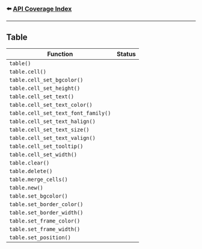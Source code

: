 ### ⬅️ [API Coverage Index](../api-coverage.md)

---

## Table

| Function                            | Status |
| ----------------------------------- | ------ |
| `table()`                           |        |
| `table.cell()`                      |        |
| `table.cell_set_bgcolor()`          |        |
| `table.cell_set_height()`           |        |
| `table.cell_set_text()`             |        |
| `table.cell_set_text_color()`       |        |
| `table.cell_set_text_font_family()` |        |
| `table.cell_set_text_halign()`      |        |
| `table.cell_set_text_size()`        |        |
| `table.cell_set_text_valign()`      |        |
| `table.cell_set_tooltip()`          |        |
| `table.cell_set_width()`            |        |
| `table.clear()`                     |        |
| `table.delete()`                    |        |
| `table.merge_cells()`               |        |
| `table.new()`                       |        |
| `table.set_bgcolor()`               |        |
| `table.set_border_color()`          |        |
| `table.set_border_width()`          |        |
| `table.set_frame_color()`           |        |
| `table.set_frame_width()`           |        |
| `table.set_position()`              |        |
